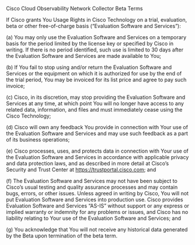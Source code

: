 Cisco Cloud Observability Network Collector Beta Terms

If Cisco grants You Usage Rights in Cisco Technology on a trial, evaluation, beta or other free-of-charge basis (“Evaluation Software and Services”):

(a) You may only use the Evaluation Software and Services on a temporary basis for the period limited by the license key or specified by Cisco in writing. If there is no period identified, such use is limited to 30 days after the Evaluation Software and Services are made available to You;

(b) If You fail to stop using and/or return the Evaluation Software and Services or the equipment on which it is authorized for use by the end of the trial period, You may be invoiced for its list price and agree to pay such invoice;

(c) Cisco, in its discretion, may stop providing the Evaluation Software and Services at any time, at which point You will no longer have access to any related data, information, and files and must immediately cease using the Cisco Technology;

(d) Cisco will own any feedback You provide in connection with Your use of the Evaluation Software and Services and may use such feedback as a part of its business operations;

(e) Cisco processes, uses, and protects data in connection with Your use of the Evaluation Software and Services in accordance with applicable privacy and data protection laws, and as described in more detail at Cisco’s Security and Trust Center at https://trustportal.cisco.com; and

(f) The Evaluation Software and Services may not have been subject to Cisco’s usual testing and quality assurance processes and may contain bugs, errors, or other issues.  Unless agreed in writing by Cisco, You will not put Evaluation Software and Services into production use.  Cisco provides Evaluation Software and Services “AS-IS” without support or any express or implied warranty or indemnity for any problems or issues, and Cisco has no liability relating to Your use of the Evaluation Software and Services; and

(g) You acknowledge that You will not receive any historical data generated by the Beta upon termination of the beta term.